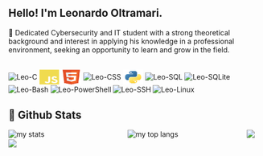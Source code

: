 ## Hello! I'm Leonardo Oltramari.
📘 Dedicated Cybersecurity and IT student with a strong theoretical background and interest in applying his knowledge in a professional environment, seeking an opportunity to learn and grow in the field.


<div style="display: inline_block"><br>
  <img align="center" alt="Leo-C" height="30" width="40" src="https://cdn.jsdelivr.net/gh/devicons/devicon@latest/icons/c/c-original.svg" />
  <img align="center" alt="Leo-Js" height="30" width="40" src="https://raw.githubusercontent.com/devicons/devicon/master/icons/javascript/javascript-plain.svg">
  <img align="center" alt="Leo-HTML" height="30" width="40" src="https://raw.githubusercontent.com/devicons/devicon/master/icons/html5/html5-original.svg">
  <img align="center" alt="Leo-CSS" height="30" width="40" src="https://cdn.jsdelivr.net/gh/devicons/devicon@latest/icons/css3/css3-original-wordmark.svg" />
  <img align="center" alt="Leo-Python" height="30" width="40" src="https://raw.githubusercontent.com/devicons/devicon/master/icons/python/python-original.svg">
  <img align="center" alt="Leo-SQL" height="30" width="40" src="https://cdn.jsdelivr.net/gh/devicons/devicon@latest/icons/azuresqldatabase/azuresqldatabase-original.svg" />
  <img align="center" alt="Leo-SQLite" height="30" width="40" src="https://cdn.jsdelivr.net/gh/devicons/devicon@latest/icons/sqlite/sqlite-plain-wordmark.svg" />
  <img align="center" alt="Leo-Bash" height="30" width="40"  src="https://cdn.jsdelivr.net/gh/devicons/devicon@latest/icons/bash/bash-original.svg" />
  <img align="center" alt="Leo-PowerShell" height="30" width="40" src="https://cdn.jsdelivr.net/gh/devicons/devicon@latest/icons/powershell/powershell-original.svg" />
  <img align="center" alt="Leo-SSH" height="30" width="40" src="https://cdn.jsdelivr.net/gh/devicons/devicon@latest/icons/ssh/ssh-original-wordmark.svg" />
  <img align="center" alt="Leo-Linux" height="30" width="40" src="https://cdn.jsdelivr.net/gh/devicons/devicon@latest/icons/linux/linux-plain.svg" />
</div>
  
## 🧮 Github Stats
<img alt="my stats" align="left" width="47%" src="https://github-readme-stats.vercel.app/api?username=L21Oltramari&show_icons=true"/>
<img alt="my top langs" align="left" width="47%"  src="https://github-readme-stats.vercel.app/api/top-langs/?username=L21Oltramari&layout=compact"/>

 
<div> 
  <a href = "mailto:oltramari515@gmail.com"><img src="https://img.shields.io/badge/-Gmail-%23333?style=for-the-badge&logo=gmail&logoColor=white" target="_blank"></a>
  <a href="https://www.linkedin.com/in/leonardo-oltramari-317761165/?locale=en_US" target="_blank"><img src="https://img.shields.io/badge/-LinkedIn-%230077B5?style=for-the-badge&logo=linkedin&logoColor=white" target="_blank"></a> 
  
</div>
